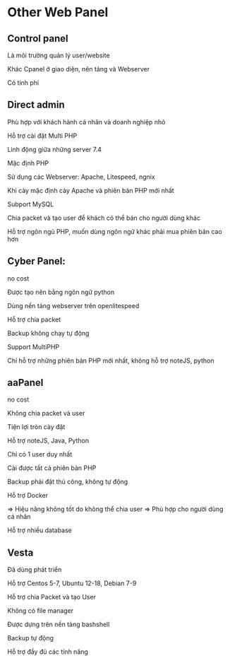 # Other Web Panel
## Control panel
Là môi trường quản lý user/website

Khác Cpanel ở giao diện, nên tảng và Webserver

Có tính phí
## Direct admin
Phù hợp với khách hành cá nhân và doanh nghiệp nhỏ

Hỗ trợ cài đặt Multi PHP

Linh động giữa những server 7.4

Mặc định PHP

Sử dụng các Webserver: Apache, Litespeed, ngnix

Khi cày mặc định cày Apache và phiên bản PHP mới nhất

Subport MySQL

Chia packet và tạo user để khách có thể bán cho người dùng khác

Hỗ trợ ngôn ngũ PHP, muốn dùng ngôn ngữ khác phải mua phiên bản cao hơn

## Cyber Panel: 
no cost

Được tạo nên bằng ngôn ngữ python

Dùng nền tảng webserver trên openlitespeed

Hỗ trợ chia packet

Backup không chạy tự động

Support MultiPHP

Chỉ hỗ trợ những phiên bản PHP mới nhất, không hỗ trợ noteJS, python
## aaPanel
no cost

Không chia packet và user

Tiện lợi tròn cày đặt

Hỗ trợ noteJS, Java, Python

Chỉ có 1 user duy nhất

Cài được tất cả phiên bản PHP

Backup phải đặt thủ công, không tự động

Hỗ trợ Docker

=> Hiệu năng không tốt do không thể chia user => Phù hợp cho người dùng cá nhân

Hỗ trợ nhiều database
## Vesta
Đã dùng phát triển 

Hỗ trợ Centos 5-7, Ubuntu 12-18, Debian 7-9

Hỗ trợ chia Packet và tạo User

Không có file manager

Được dựng trên nền tảng bashshell

Backup tự động

Hỗ trợ đầy đủ các tính năng




